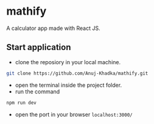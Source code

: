# mathify
A calculator app made with React JS.

## Start application
- clone the reposiory in your local machine.
```bash
git clone https://github.com/Anuj-Khadka/mathify.git
```
- open the terminal inside the project folder.
- run the command
```bash
npm run dev
```
- open the port in your browser `localhost:3000/`
